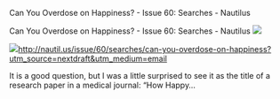 Can You Overdose on Happiness? - Issue 60: Searches - Nautilus

Can You Overdose on Happiness? - Issue 60: Searches - Nautilus
![](../_resources/ea5bce76dc04efa668958c43d1a831ef.png)

![](../_resources/34e1cac9ce5caca8b552dfcc7438a7cd.png)http://nautil.us/issue/60/searches/can-you-overdose-on-happiness?utm_source=nextdraft&utm_medium=email

It is a good question, but I was a little surprised to see it as the title of a research paper in a medical journal: “How Happy&#8230;